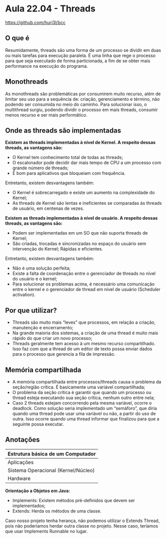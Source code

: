 # Aula 22.04 - Threads
https://github.com/huri3l/bcc
## O que é
Resumidamente, threads são uma forma de um processo se dividir em duas ou mais tarefas para execução paralela. É uma linha que rege o processo para que seja executado de forma particionada, a fim de se obter mais performance na execução do programa.
## Monothreads
As monothreads são problemáticas por consumirem muito recurso, além de limitar seu uso para a sequência de: criação, gerenciamento e término, não podendo ser consumida no meio do caminho. Para solucionar isso, o multithread surgiu, podendo dividir o processo em mais threads, consumir menos recurso e ser mais performático.
## Onde as threads são implementadas
**Existem as threads implementadas à nível de Kernel. A respeito dessas threads, as vantagens são:**
* O Kernel tem conhecimento total de todas as threads;
* O escalonador pode decidir dar mais tempo de CPU a um processo com grande número de threads;
* É bom para aplicativos que bloqueiam com frequência.  

Entretanto, existem desvantagens também:
* O Kernel é sobrecarregado e existe um aumento na complexidade do Kernel;
* As threads de Kernel são lentas e ineficientes se comparadas às threads de usuário, em centenas de vezes.

**Existem as threads implementadas à nível de usuário. A respeito dessas threads, as vantagens são:**
* Podem ser implementadas em um SO que não suporta threads de Kernel;
* São criadas, trocadas e sincronizadas no espaço do usuário sem intervenção do Kernel;
Rápidas e eficientes.

Entretanto, existem desvantagens também:
* Não é uma solução perfeita;
* Existe a falta de coordenação entre o gerenciador de threads no nível do usuário e o kernel;
* Para solucionar os problemas acima, é necessário uma comunicação entre o kernel e o gerenciador de thread em nível de usuário (Scheduler activation).
## Por que utilizar?
* Threads são muito mais “leves” que processos, em relação a criação, manutenção e encerramento;
* Na grande maioria dos sistemas, a criação de uma thread é muito mais rápido do que criar um novo processo;
* Threads geralmente tem acesso à um mesmo recurso compartilhado. Isso faz com que a thread de um editor de texto possa enviar dados para o processo que gerencia a fila de impressão.
## Memória compartilhada
* A memória compartilhada entre processos/threads causa o problema da seção/região crítica. É basicamente uma variável compartilhada;
* O problema da seção crítica é garantir que quando um processo ou thread esteja executando sua seção crítica, nenhum outro entre nela;
* Caso 2 threads estejam concorrendo pela mesma variável, ocorre o deadlock. Como solução seria implementado um “semáforo”, que diria quando uma thread pode usar uma variável ou não, a partir do uso de outra. Isso ocorre quando uma thread informar que finalizou para que a seguinte possa executar.
## Anotações
| Estrutura básica de um Computador |
| --- |
| Aplicações |
| Sistema Operacional (Kernel/Núcleo) |
| Hardware |

**Orientação a Objetos em Java:**
* Implements: Existem métodos pré-definidos que devem ser implementados;
* Extends: Herda os métodos de uma 
classe.

Caso nosso projeto tenha herança, não podemos utilizar o Extends Thread, pois não poderíamos herdar outra classe no projeto. Nesse caso, teríamos que usar Implements Runnable no lugar.

